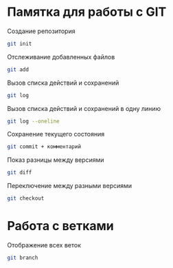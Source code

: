 # Памятка для работы с GIT

Создание репозитория
```sh
git init
```

Отслеживание добавленных файлов
```sh
git add
```

Вызов списка действий и сохранений
```sh
git log
```

Вызов списка действий и сохранений в одну линию
```sh
git log --oneline
```

Сохранение текущего состояния
```sh
git commit + комментарий
```

Показ разницы между версиями
```sh
git diff
```

Переключение между разными версиями 
```sh
git checkout
```
# Работа с ветками

Отображение всех веток
```sh
git branch
```